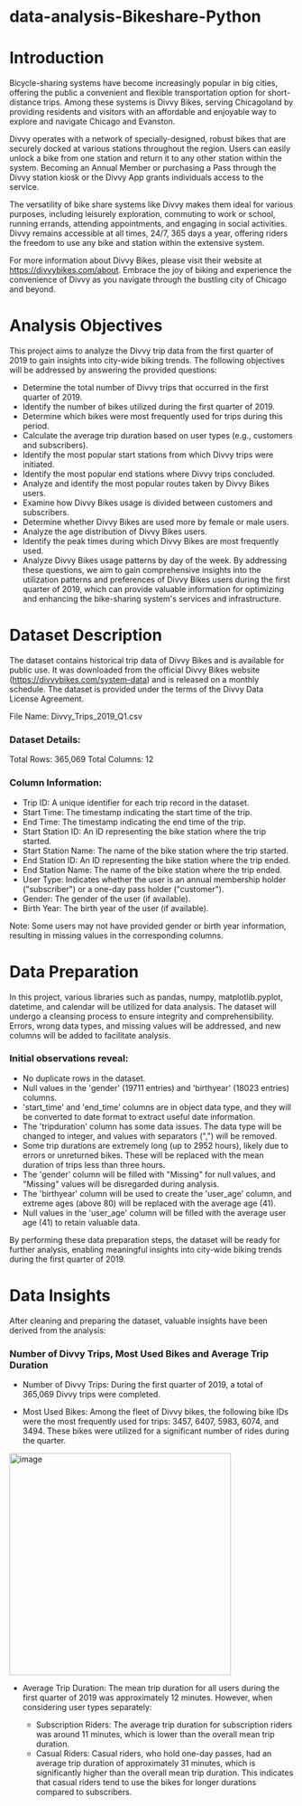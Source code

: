# data-analysis-Bikeshare-Python

# Introduction  
Bicycle-sharing systems have become increasingly popular in big cities, offering the public a convenient and flexible transportation option for short-distance trips. Among these systems is Divvy Bikes, serving Chicagoland by providing residents and visitors with an affordable and enjoyable way to explore and navigate Chicago and Evanston.

Divvy operates with a network of specially-designed, robust bikes that are securely docked at various stations throughout the region. Users can easily unlock a bike from one station and return it to any other station within the system. Becoming an Annual Member or purchasing a Pass through the Divvy station kiosk or the Divvy App grants individuals access to the service.

The versatility of bike share systems like Divvy makes them ideal for various purposes, including leisurely exploration, commuting to work or school, running errands, attending appointments, and engaging in social activities. Divvy remains accessible at all times, 24/7, 365 days a year, offering riders the freedom to use any bike and station within the extensive system.

For more information about Divvy Bikes, please visit their website at https://divvybikes.com/about. Embrace the joy of biking and experience the convenience of Divvy as you navigate through the bustling city of Chicago and beyond.

# Analysis Objectives

This project aims to analyze the Divvy trip data from the first quarter of 2019 to gain insights into city-wide biking trends. The following objectives will be addressed by answering the provided questions:

* Determine the total number of Divvy trips that occurred in the first quarter of 2019.
* Identify the number of bikes utilized during the first quarter of 2019.
* Determine which bikes were most frequently used for trips during this period.
* Calculate the average trip duration based on user types (e.g., customers and subscribers).
* Identify the most popular start stations from which Divvy trips were initiated.
* Identify the most popular end stations where Divvy trips concluded.
* Analyze and identify the most popular routes taken by Divvy Bikes users.
* Examine how Divvy Bikes usage is divided between customers and subscribers.
* Determine whether Divvy Bikes are used more by female or male users.
* Analyze the age distribution of Divvy Bikes users.
* Identify the peak times during which Divvy Bikes are most frequently used.
* Analyze Divvy Bikes usage patterns by day of the week.
By addressing these questions, we aim to gain comprehensive insights into the utilization patterns and preferences of Divvy Bikes users during the first quarter of 2019, which can provide valuable information for optimizing and enhancing the bike-sharing system's services and infrastructure.


# Dataset Description

The dataset contains historical trip data of Divvy Bikes and is available for public use. It was downloaded from the official Divvy Bikes website (https://divvybikes.com/system-data) and is released on a monthly schedule. The dataset is provided under the terms of the Divvy Data License Agreement.

File Name: Divvy_Trips_2019_Q1.csv

### Dataset Details:

Total Rows: 365,069
Total Columns: 12
### Column Information:

* Trip ID: A unique identifier for each trip record in the dataset.
* Start Time: The timestamp indicating the start time of the trip.
* End Time: The timestamp indicating the end time of the trip.
* Start Station ID: An ID representing the bike station where the trip started.
* Start Station Name: The name of the bike station where the trip started.
* End Station ID: An ID representing the bike station where the trip ended.
* End Station Name: The name of the bike station where the trip ended.
* User Type: Indicates whether the user is an annual membership holder ("subscriber") or a one-day pass holder ("customer").
* Gender: The gender of the user (if available).
* Birth Year: The birth year of the user (if available).

Note: Some users may not have provided gender or birth year information, resulting in missing values in the corresponding columns.

# Data Preparation

In this project, various libraries such as pandas, numpy, matplotlib.pyplot, datetime, and calendar will be utilized for data analysis. The dataset will undergo a cleansing process to ensure integrity and comprehensibility. Errors, wrong data types, and missing values will be addressed, and new columns will be added to facilitate analysis.

### Initial observations reveal:

* No duplicate rows in the dataset.
* Null values in the 'gender' (19711 entries) and 'birthyear' (18023 entries) columns.
* 'start_time' and 'end_time' columns are in object data type, and they will be converted to date format to extract useful date information.
* The 'tripduration' column has some data issues. The data type will be changed to integer, and values with separators (",") will be removed.
* Some trip durations are extremely long (up to 2952 hours), likely due to errors or unreturned bikes. These will be replaced with the mean duration of trips less than three hours.
* The 'gender' column will be filled with "Missing" for null values, and "Missing" values will be disregarded during analysis.
* The 'birthyear' column will be used to create the 'user_age' column, and extreme ages (above 80) will be replaced with the average age (41).
* Null values in the 'user_age' column will be filled with the average user age (41) to retain valuable data.

By performing these data preparation steps, the dataset will be ready for further analysis, enabling meaningful insights into city-wide biking trends during the first quarter of 2019.


# Data Insights

After cleaning and preparing the dataset, valuable insights have been derived from the analysis:
### Number of Divvy Trips, Most Used Bikes and Average Trip Duration

* Number of Divvy Trips: During the first quarter of 2019, a total of 365,069 Divvy trips were completed.

* Most Used Bikes: Among the fleet of Divvy bikes, the following bike IDs were the most frequently used for trips: 3457, 6407, 5983, 6074, and 3494. These bikes were utilized for a significant number of rides during the quarter.

<img width="393" alt="image" src="https://github.com/mohamedabdelnasser414/data-analysis-Bikeshare-Python/assets/56372404/e59225e1-0e3a-4080-92cb-1a14ca2a3a99">


* Average Trip Duration: The mean trip duration for all users during the first quarter of 2019 was approximately 12 minutes. However, when considering user types separately:

    * Subscription Riders: The average trip duration for subscription riders was around 11 minutes, which is lower than the overall mean trip duration.
    * Casual Riders: Casual riders, who hold one-day passes, had an average trip duration of approximately 31 minutes, which is significantly higher than the overall mean trip duration. This indicates that casual riders tend to use the bikes for longer durations compared to subscribers.
